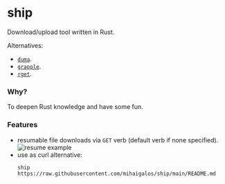 # ship

Download/upload tool written in Rust.

Alternatives:
* [`duma`](https://github.com/mattgathu/duma).
* [`grapple`](https://github.com/daveallie/grapple).
* [`rget`](https://github.com/Arcterus/rget).

### Why?

To deepen Rust knowledge and have some fun.

### Features

* resumable file downloads via `GET` verb (default verb if none specified).
    ![resume example](screenshots/ship.gif)
* use as curl alternative:
  ```
  ship https://raw.githubusercontent.com/mihaigalos/ship/main/README.md
  ```
